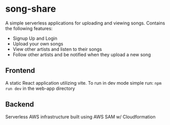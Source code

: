 # song-share
A simple serverless applications for uploading and viewing songs. Contains the following features:

- Signup Up and Login
- Upload your own songs
- View other artists and listen to their songs
- Follow other artists and be notified when they upload a new song

## Frontend
A static React application utilizing vite. To run in dev mode simple run:
```npm run dev``` in the web-app directory

## Backend
Serverless AWS infrastructure built using AWS SAM w/ Cloudformation
